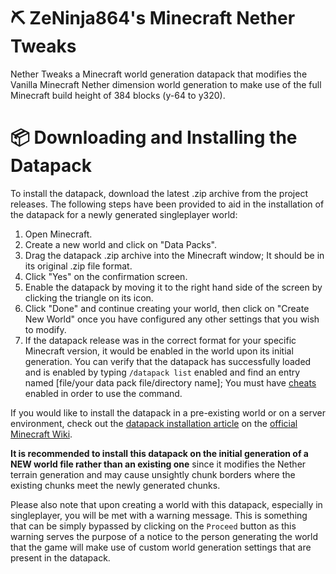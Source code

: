 # ⛏ ZeNinja864's Minecraft Nether Tweaks
Nether Tweaks a Minecraft world generation datapack that modifies the Vanilla Minecraft Nether dimension world generation to make use of the full Minecraft build height of 384 blocks (y-64 to y320).

# 📦 Downloading and Installing the Datapack
To install the datapack, download the latest .zip archive from the project releases. The following steps have been provided to aid in the installation of the datapack for a newly generated singleplayer world:

1. Open Minecraft.
2. Create a new world and click on "Data Packs".
3. Drag the datapack .zip archive into the Minecraft window; It should be in its original .zip file format.
4. Click "Yes" on the confirmation screen.
5. Enable the datapack by moving it to the right hand side of the screen by clicking the triangle on its icon.
6. Click "Done" and continue creating your world, then click on "Create New World" once you have configured any other settings that you wish to modify.
7. If the datapack release was in the correct format for your specific Minecraft version, it would be enabled in the world upon its initial generation. You can verify that the datapack has successfully loaded and is enabled by typing `/datapack list` enabled and find an entry named [file/your data pack file/directory name]; You must have [cheats](https://minecraft.fandom.com/wiki/Commands#Usage) enabled in order to use the command.

If you would like to install the datapack in a pre-existing world or on a server environment, check out the [datapack installation article](https://minecraft.fandom.com/wiki/Tutorials/Installing_a_data_pack) on the [official Minecraft Wiki](https://minecraft.fandom.com/wiki/Minecraft_Wiki).

**It is recommended to install this datapack on the initial generation of a __NEW__ world file rather than an existing one** since it modifies the Nether terrain generation and may cause unsightly chunk borders where the existing chunks meet the newly generated chunks.

Please also note that upon creating a world with this datapack, especially in singleplayer, you will be met with a warning message. This is something that can be simply bypassed by clicking on the `Proceed` button as this warning serves the purpose of a notice to the person generating the world that the game will make use of custom world generation settings that are present in the datapack.
